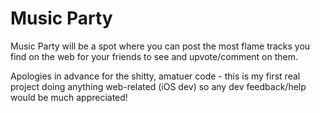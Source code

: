 # Music Party

Music Party will be a spot where you can post the most flame tracks you find on the web for your friends to see and upvote/comment on them. 

Apologies in advance for the shitty, amatuer code -  this is my first real project doing anything web-related (iOS dev) so any dev feedback/help would be much appreciated!
